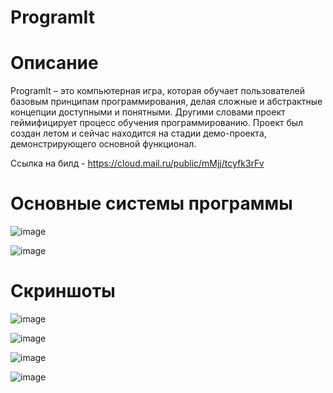 # ProgramIt

# Описание
ProgramIt – это компьютерная игра, которая обучает пользователей базовым принципам программирования, делая сложные и абстрактные концепции доступными и понятными. Другими словами проект геймифицирует процесс обучения программированию.
Проект был создан летом и сейчас находится на стадии демо-проекта, демонстрирующего основной функционал.

Ссылка на билд - https://cloud.mail.ru/public/mMjj/tcyfk3rFv

# Основные системы программы

![image](https://github.com/user-attachments/assets/3866cdc6-28bc-4ffd-b196-0cb06eba9836)

![image](https://github.com/user-attachments/assets/d97d989c-eff6-497f-8777-242c25ccacea)

# Скриншоты

![image](https://github.com/user-attachments/assets/2e4fe22b-94b2-4b24-984b-7aca5abc07af)

![image](https://github.com/user-attachments/assets/d87f15f1-600e-40ab-b654-3a5354151eba)

![image](https://github.com/user-attachments/assets/954e225f-0ac2-4b69-8492-4b98ab31bce2)

![image](https://github.com/user-attachments/assets/f96972ac-0a81-4480-a44f-69446f291b5b)


